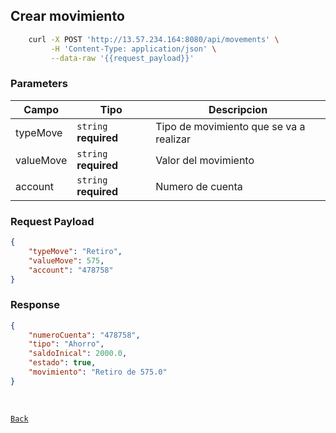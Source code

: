 ## Crear movimiento

```sh
    curl -X POST 'http://13.57.234.164:8080/api/movements' \
         -H 'Content-Type: application/json' \
         --data-raw '{{request_payload}}'
```

### Parameters

| Campo | Tipo                  | Descripcion                                       |
|-------|-----------------------|---------------------------------------------------|
| typeMove  | `string` **required** | Tipo de movimiento que se va a realizar          |
| valueMove | `string` **required** | Valor del movimiento |
| account  | `string` **required** | Numero de cuenta  |


### Request Payload

```json
{
    "typeMove": "Retiro",
    "valueMove": 575,
    "account": "478758"
}

```

### Response
```json
{
    "numeroCuenta": "478758",
    "tipo": "Ahorro",
    "saldoInical": 2000.0,
    "estado": true,
    "movimiento": "Retiro de 575.0"
}
```

<br>

[`Back`](../README.md)